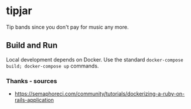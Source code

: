 # tipjar
Tip bands since you don't pay for music any more.

## Build and Run
Local development depends on Docker. Use the standard `docker-compose build; docker-compose up` commands.

### Thanks - sources
- https://semaphoreci.com/community/tutorials/dockerizing-a-ruby-on-rails-application
